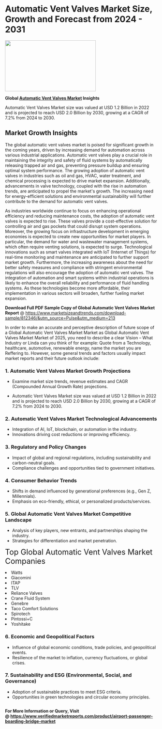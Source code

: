 <H1>Automatic Vent Valves Market Size, Growth and Forecast from 2024 - 2031</H1><img class="aligncenter size-medium wp-image-584254" src="https://thirdeyenews.in/wp-content/uploads/2024/09/Global-Market-Research-300x168.jpeg" alt="" width="300" height="168" /><p><strong>Global&nbsp;<a href="https://www.marketsizeandtrends.com/download-sample/812346/&amp;utm_source=Pulse&amp;utm_medium=213">Automatic Vent Valves Market</a> Insights</strong></p><p>Automatic Vent Valves Market size was valued at USD 1.2 Billion in 2022 and is projected to reach USD 2.0 Billion by 2030, growing at a CAGR of 7.2% from 2024 to 2030.</p><p><h2>Market Growth Insights</h2> <p>The global automatic vent valves market is poised for significant growth in the coming years, driven by increasing demand for automation across various industrial applications. Automatic vent valves play a crucial role in maintaining the integrity and safety of fluid systems by automatically releasing trapped air and gas, preventing pressure buildup and ensuring optimal system performance. The growing adoption of automatic vent valves in industries such as oil and gas, HVAC, water treatment, and chemical processing is expected to drive market expansion. Additionally, advancements in valve technology, coupled with the rise in automation trends, are anticipated to propel the market's growth. The increasing need for energy-efficient solutions and environmental sustainability will further contribute to the demand for automatic vent valves. </p> <p>As industries worldwide continue to focus on enhancing operational efficiency and reducing maintenance costs, the adoption of automatic vent valves is expected to rise. These valves provide a cost-effective solution for controlling air and gas pockets that could disrupt system operations. Moreover, the growing focus on infrastructure development in emerging economies is expected to create new opportunities for market players. In particular, the demand for water and wastewater management systems, which often require venting solutions, is expected to surge. Technological innovations such as smart valves integrated with IoT (Internet of Things) for real-time monitoring and maintenance are anticipated to further support market growth. Furthermore, the increasing awareness about the need for better safety measures and compliance with stringent environmental regulations will also encourage the adoption of automatic vent valves. The integration of automation and smart systems within industrial operations is likely to enhance the overall reliability and performance of fluid handling systems. As these technologies become more affordable, their implementation in various sectors will broaden, further fueling market expansion. </p><p><span class=""><strong>Download Full PDF Sample Copy of Global Automatic Vent Valves Market Report</strong> @ <a href="https://www.marketsizeandtrends.com/download-sample/812346/&amp;utm_source=Pulse&amp;utm_medium=213" target="_blank">https://www.marketsizeandtrends.com/download-sample/812346/&amp;utm_source=Pulse&amp;utm_medium=213</a></span></p><p>In order to make an accurate and perceptive description of future scope of a Global&nbsp;Automatic Vent Valves Market Market as Global&nbsp;Automatic Vent Valves Market Market of 2025, you need to describe a clear Vision &ndash; What Industry or Linda can you think of for example: Quote from a Technology, healthcare, automotive, renewable energy, name the market you are Reffering to. However, some general trends and factors usually impact market reports and their future outlook include:</p><h3>1.&nbsp;<strong>Automatic Vent Valves Market Growth Projections</strong></h3><ul><li>Examine market size trends, revenue estimates and CAGR (Compounded Annual Growth Rate) projections.</li><li><p>Automatic Vent Valves Market size was valued at USD 1.2 Billion in 2022 and is projected to reach USD 2.0 Billion by 2030, growing at a CAGR of 7.2% from 2024 to 2030.</p></li></ul><h3>2.&nbsp;<strong>Automatic Vent Valves Market Technological Advancements</strong></h3><ul><li>Integration of AI, IoT, blockchain, or automation in the industry.</li><li>Innovations driving cost reductions or improving efficiency.</li></ul><h3>3.&nbsp;<strong>Regulatory and Policy Changes</strong></h3><ul><li>Impact of global and regional regulations, including sustainability and carbon-neutral goals.</li><li>Compliance challenges and opportunities tied to government initiatives.</li></ul><h3>4.&nbsp;<strong>Consumer Behavior Trends</strong></h3><ul><li>Shifts in demand influenced by generational preferences (e.g., Gen Z, Millennials).</li><li>Emphasis on eco-friendly, ethical, or personalized products/services.</li></ul><h3>5.&nbsp;<strong>Global Automatic Vent Valves Market Competitive Landscape</strong></h3><ul><li>Analysis of key players, new entrants, and partnerships shaping the industry.</li><li>Strategies for differentiation and market penetration.</li></ul><p data-pm-slice="1 1 []"><span style="color: inherit; font-family: inherit; font-size: 25px;">Top Global Automatic Vent Valves Market Companies</span></p><div class="" data-test-id=""><p><li>Watts</li><li> Giacomini</li><li> ITAP</li><li> TLV</li><li> Reliance Valves</li><li> Crane Fluid System</li><li> Genebre</li><li> Taco Comfort Solutions</li><li> Spirotech</li><li> Pintossi+C</li><li> Yoshitake</li></p></div><h3>6.&nbsp;<strong>Economic and Geopolitical Factors</strong></h3><ul><li>Influence of global economic conditions, trade policies, and geopolitical events.</li><li>Resilience of the market to inflation, currency fluctuations, or global crises.</li></ul><h3>7.&nbsp;<strong>Sustainability and ESG (Environmental, Social, and Governance)</strong></h3><ul><li>Adoption of sustainable practices to meet ESG criteria.</li><li>Opportunities in green technologies and circular economy principles.</li></ul><h2><strong style="font-size: 14px;">For More Information or Query, Visit @&nbsp;</strong><a style="background-color: #ffffff; font-size: 14px;" href="https://www.marketsizeandtrends.com/report/automatic-vent-valves-market/" target="_blank">https://www.verifiedmarketreports.com/product/airport-passenger-boarding-bridge-market</a></h2>
